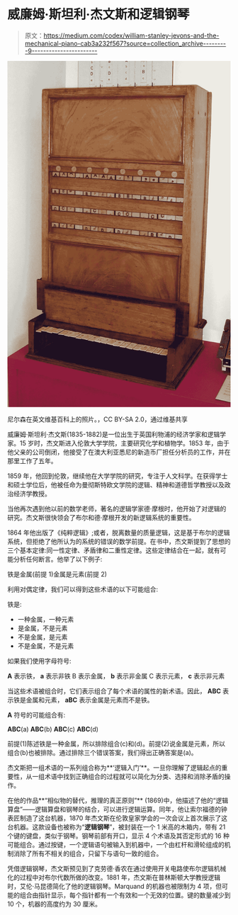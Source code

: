 # 威廉姆·斯坦利·杰文斯和逻辑钢琴

> 原文：<https://medium.com/codex/william-stanley-jevons-and-the-mechanical-piano-cab3a232f567?source=collection_archive---------9----------------------->

![](img/32b20ec040f861d990672ebe8d95ba9d.png)

尼尔森在英文维基百科上的照片。，CC BY-SA 2.0，通过维基共享

威廉姆·斯坦利·杰文斯(1835-1882)是一位出生于英国利物浦的经济学家和逻辑学家。15 岁时，杰文斯进入伦敦大学学院，主要研究化学和植物学。1853 年，由于他父亲的公司倒闭，他接受了在澳大利亚悉尼的新造币厂担任分析员的工作，并在那里工作了五年。

1859 年，他回到伦敦，继续他在大学学院的研究，专注于人文科学。在获得学士和硕士学位后，他被任命为曼彻斯特欧文学院的逻辑、精神和道德哲学教授以及政治经济学教授。

当他再次遇到他以前的数学老师，著名的逻辑学家德·摩根时，他开始了对逻辑的研究。杰文斯很快领会了布尔和德·摩根开发的新逻辑系统的重要性。

1864 年他出版了《纯粹逻辑》;或者，脱离数量的质量逻辑，这是基于布尔的逻辑系统，但拒绝了他所认为的系统的错误的数学前提。在书中，杰文斯提到了思想的三个基本定律:同一性定律、矛盾律和二重性定律。这些定律结合在一起，就有可能分析任何断言。他举了以下例子:

铁是金属(前提 1)金属是元素(前提 2)

利用对偶定律，我们可以得到这些术语的以下可能组合:

铁是:

*   一种金属，一种元素
*   是金属，不是元素
*   不是金属，是元素
*   不是金属，不是元素

如果我们使用字母符号:

**A** 表示铁， **a** 表示非铁
B 表示金属， **b** 表示非金属
C 表示元素， **c** 表示非元素

当这些术语被组合时，它们表示组合了每个术语的属性的新术语。因此， **ABC** 表示铁是金属和元素， **aBC** 表示金属是元素而不是铁。

**A** 符号的可能组合有:

**ABC**(a)
**ABC**(b)
**ABC**(c)
**ABC**(d)

前提(1)陈述铁是一种金属，所以排除组合(c)和(d)。前提(2)说金属是元素，所以组合(b)也被排除。通过排除三个错误答案，我们得出正确答案是(a)。

杰文斯把一组术语的一系列组合称为**‘逻辑入门’**。一旦你理解了逻辑起点的重要性，从一组术语中找到正确组合的过程就可以简化为分类、选择和消除矛盾的操作。

在他的作品**“相似物的替代，推理的真正原则”** (1869)中，他描述了他的“逻辑算盘”——逻辑算盘和钢琴的结合，可以进行逻辑运算。同年，他让索尔福德的钟表匠制造了这台机器，1870 年杰文斯在伦敦皇家学会的一次会议上首次展示了这台机器。这款设备也被称为“**逻辑钢琴**”，被封装在一个 1 米高的木箱内，带有 21 个键的键盘，类似于钢琴。钢琴前部有开口，显示 4 个术语及其否定形式的 16 种可能组合。通过按键，一个逻辑语句被输入到机器中，一个由杠杆和滑轮组成的机制消除了所有不相关的组合，只留下与语句一致的组合。

凭借逻辑钢琴，杰文斯预见到了克劳德·香农在通过使用开关电路使布尔逻辑机械化的过程中对布尔代数所做的改变。1881 年，杰文斯在普林斯顿大学教授逻辑时，艾伦·马昆德简化了他的逻辑钢琴。Marquand 的机器也被限制为 4 项，但可能的组合由指针显示，每个指针都有一个有效和一个无效的位置。键的数量减少到 10 个，机器的高度约为 30 厘米。